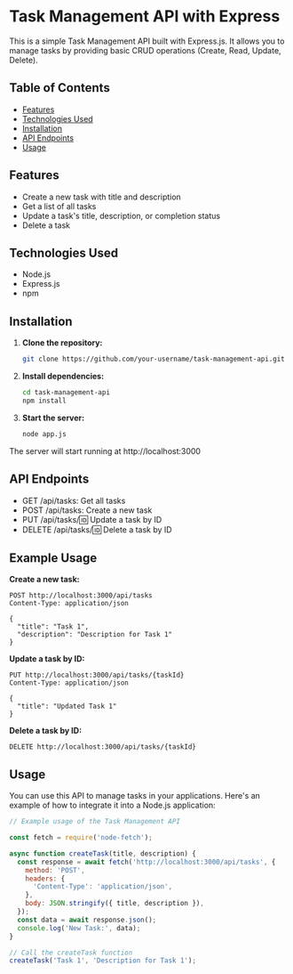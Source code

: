 # Task Management API with Express

This is a simple Task Management API built with Express.js. It allows you to manage tasks by providing basic CRUD operations (Create, Read, Update, Delete).

## Table of Contents

- [Features](#features)
- [Technologies Used](#technologies-used)
- [Installation](#installation)
- [API Endpoints](#api-endpoints)
- [Usage](#usage)

## Features

- Create a new task with title and description
- Get a list of all tasks
- Update a task's title, description, or completion status
- Delete a task

## Technologies Used

- Node.js
- Express.js
- npm

## Installation

1. **Clone the repository:**

   ```bash
   git clone https://github.com/your-username/task-management-api.git

2. **Install dependencies:**

   ```bash
   cd task-management-api
   npm install

3. **Start the server:**

   ```bash
   node app.js
   
The server will start running at http://localhost:3000

## API Endpoints

- GET /api/tasks: Get all tasks
- POST /api/tasks: Create a new task
- PUT /api/tasks/:id: Update a task by ID
- DELETE /api/tasks/:id: Delete a task by ID

## Example Usage

**Create a new task:**

```http
POST http://localhost:3000/api/tasks
Content-Type: application/json

{
  "title": "Task 1",
  "description": "Description for Task 1"
}
```
**Update a task by ID:**
```http
PUT http://localhost:3000/api/tasks/{taskId}
Content-Type: application/json

{
  "title": "Updated Task 1"
}
```
**Delete a task by ID:**
```http
DELETE http://localhost:3000/api/tasks/{taskId}
```

## Usage
You can use this API to manage tasks in your applications. Here's an example of how to integrate it into a Node.js application:
```javascript
// Example usage of the Task Management API

const fetch = require('node-fetch');

async function createTask(title, description) {
  const response = await fetch('http://localhost:3000/api/tasks', {
    method: 'POST',
    headers: {
      'Content-Type': 'application/json',
    },
    body: JSON.stringify({ title, description }),
  });
  const data = await response.json();
  console.log('New Task:', data);
}

// Call the createTask function
createTask('Task 1', 'Description for Task 1');

```

